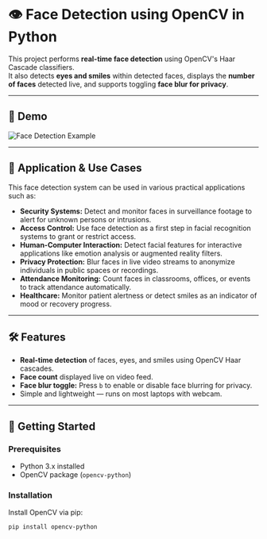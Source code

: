 # 👁️ Face Detection using OpenCV in Python

This project performs **real-time face detection** using OpenCV's Haar Cascade classifiers.  
It also detects **eyes and smiles** within detected faces, displays the **number of faces** detected live, and supports toggling **face blur for privacy**.

---

## 📸 Demo

![Face Detection Example](https://media5.datahacker.rs/2020/06/download-22.png)

---

## 🌟 Application & Use Cases

This face detection system can be used in various practical applications such as:

- **Security Systems:** Detect and monitor faces in surveillance footage to alert for unknown persons or intrusions.  
- **Access Control:** Use face detection as a first step in facial recognition systems to grant or restrict access.  
- **Human-Computer Interaction:** Detect facial features for interactive applications like emotion analysis or augmented reality filters.  
- **Privacy Protection:** Blur faces in live video streams to anonymize individuals in public spaces or recordings.  
- **Attendance Monitoring:** Count faces in classrooms, offices, or events to track attendance automatically.  
- **Healthcare:** Monitor patient alertness or detect smiles as an indicator of mood or recovery progress.  

---

## 🛠️ Features

- **Real-time detection** of faces, eyes, and smiles using OpenCV Haar cascades.  
- **Face count** displayed live on video feed.  
- **Face blur toggle:** Press `b` to enable or disable face blurring for privacy.  
- Simple and lightweight — runs on most laptops with webcam.  

---

## 🚀 Getting Started

### Prerequisites

- Python 3.x installed  
- OpenCV package (`opencv-python`)

### Installation

Install OpenCV via pip:

```bash
pip install opencv-python
